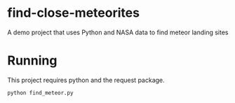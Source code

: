 # find-close-meteorites
A demo project that uses Python and NASA data to find meteor landing sites

# Running 

This project requires python and the request package.

`python find_meteor.py`

